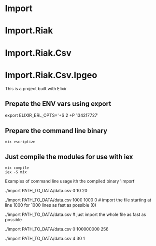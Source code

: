# Import
# Import.Riak
# Import.Riak.Csv
# Import.Riak.Csv.Ipgeo


This is a project built with Elixir

## Prepate the ENV vars using export ##

export ELIXIR_ERL_OPTS='+S 2 +P 134217727'

## Prepare the command line binary ##

	mix escriptize

## Just compile the modules for use with iex ##

	mix compile
	iex -S mix


Examples of command line usage ith the compiled binary 'import'

./import PATH_TO_DATA/data.csv 0 10 20

./import PATH_TO_DATA/data.csv 1000 1000 0		# import the file starting at line 1000 for 1000 lines as fast as possible (0)

./import PATH_TO_DATA/data.csv                  # just import the whole file as fast as possible

./import PATH_TO_DATA/data.csv 0 100000000 256

./import PATH_TO_DATA/data.csv 4 30 1

